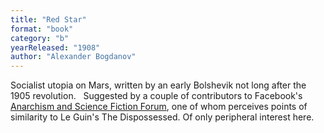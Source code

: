 ```yaml
---
title: "Red Star"
format: "book"
category: "b"
yearReleased: "1908"
author: "Alexander Bogdanov"
---
```

 Socialist utopia on Mars, written by an early Bolshevik not long after the 1905  revolution.
  
 Suggested by a couple of contributors to Facebook's <a href="https://www.facebook.com/groups/anarchismandsciencefiction/?fref=ts"> Anarchism and Science Fiction Forum</a>, one of whom perceives points of  similarity to Le Guin's The Dispossessed. Of only peripheral interest  here.
  
  